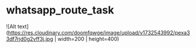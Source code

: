 # whatsapp_route_task
![Alt text](https://res.cloudinary.com/doomfqwge/image/upload/v1732543992/pexa33df7rjd0g2vff3j.jpg | width=200 | height=400)